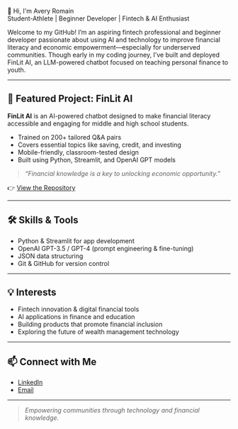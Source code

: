 👋 Hi, I'm Avery Romain  
Student-Athlete | Beginner Developer | Fintech & AI Enthusiast  

Welcome to my GitHub! I’m an aspiring fintech professional and beginner developer passionate about using AI and technology to improve financial literacy and economic empowerment—especially for underserved communities. Though early in my coding journey, I’ve built and deployed FinLit AI, an LLM-powered chatbot focused on teaching personal finance to youth.

---

## 🧠 Featured Project: FinLit AI

**FinLit AI** is an AI-powered chatbot designed to make financial literacy accessible and engaging for middle and high school students.

- Trained on 200+ tailored Q&A pairs  
- Covers essential topics like saving, credit, and investing  
- Mobile-friendly, classroom-tested design  
- Built using Python, Streamlit, and OpenAI GPT models  

> _“Financial knowledge is a key to unlocking economic opportunity.”_

👉 [View the Repository](https://github.com/your-username/finlit-ai)

---

## 🛠️ Skills & Tools

- Python & Streamlit for app development  
- OpenAI GPT-3.5 / GPT-4 (prompt engineering & fine-tuning)  
- JSON data structuring  
- Git & GitHub for version control  

---

## 💡 Interests

- Fintech innovation & digital financial tools  
- AI applications in finance and education  
- Building products that promote financial inclusion  
- Exploring the future of wealth management technology  

---

## 📫 Connect with Me

- [LinkedIn](https://www.linkedin.com/in/averyromain)  
- [Email](mailto:Kingromain23@gmail.com)

---

> _Empowering communities through technology and financial knowledge._

